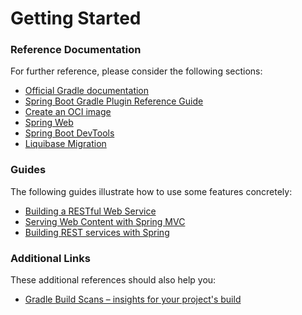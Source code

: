 # Getting Started

### Reference Documentation
For further reference, please consider the following sections:

* [Official Gradle documentation](https://docs.gradle.org)
* [Spring Boot Gradle Plugin Reference Guide](https://docs.spring.io/spring-boot/docs/2.4.4/gradle-plugin/reference/html/)
* [Create an OCI image](https://docs.spring.io/spring-boot/docs/2.4.4/gradle-plugin/reference/html/#build-image)
* [Spring Web](https://docs.spring.io/spring-boot/docs/2.4.4/reference/htmlsingle/#boot-features-developing-web-applications)
* [Spring Boot DevTools](https://docs.spring.io/spring-boot/docs/2.4.4/reference/htmlsingle/#using-boot-devtools)
* [Liquibase Migration](https://docs.spring.io/spring-boot/docs/2.4.4/reference/htmlsingle/#howto-execute-liquibase-database-migrations-on-startup)

### Guides
The following guides illustrate how to use some features concretely:

* [Building a RESTful Web Service](https://spring.io/guides/gs/rest-service/)
* [Serving Web Content with Spring MVC](https://spring.io/guides/gs/serving-web-content/)
* [Building REST services with Spring](https://spring.io/guides/tutorials/bookmarks/)

### Additional Links
These additional references should also help you:

* [Gradle Build Scans – insights for your project's build](https://scans.gradle.com#gradle)

